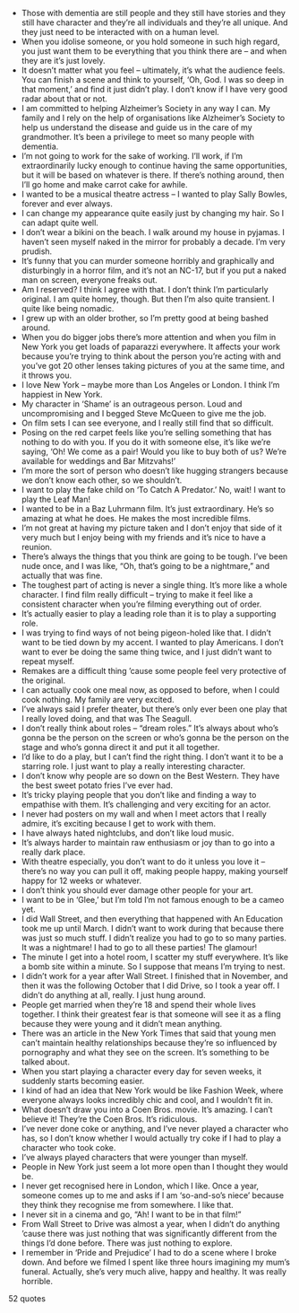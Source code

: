  - Those with dementia are still people and they still have stories and they still have character and they’re all individuals and they’re all unique. And they just need to be interacted with on a human level.
 - When you idolise someone, or you hold someone in such high regard, you just want them to be everything that you think there are – and when they are it’s just lovely.
 - It doesn’t matter what you feel – ultimately, it’s what the audience feels. You can finish a scene and think to yourself, ‘Oh, God. I was so deep in that moment,’ and find it just didn’t play. I don’t know if I have very good radar about that or not.
 - I am committed to helping Alzheimer’s Society in any way I can. My family and I rely on the help of organisations like Alzheimer’s Society to help us understand the disease and guide us in the care of my grandmother. It’s been a privilege to meet so many people with dementia.
 - I’m not going to work for the sake of working. I’ll work, if I’m extraordinarily lucky enough to continue having the same opportunities, but it will be based on whatever is there. If there’s nothing around, then I’ll go home and make carrot cake for awhile.
 - I wanted to be a musical theatre actress – I wanted to play Sally Bowles, forever and ever always.
 - I can change my appearance quite easily just by changing my hair. So I can adapt quite well.
 - I don’t wear a bikini on the beach. I walk around my house in pyjamas. I haven’t seen myself naked in the mirror for probably a decade. I’m very prudish.
 - It’s funny that you can murder someone horribly and graphically and disturbingly in a horror film, and it’s not an NC-17, but if you put a naked man on screen, everyone freaks out.
 - Am I reserved? I think I agree with that. I don’t think I’m particularly original. I am quite homey, though. But then I’m also quite transient. I quite like being nomadic.
 - I grew up with an older brother, so I’m pretty good at being bashed around.
 - When you do bigger jobs there’s more attention and when you film in New York you get loads of paparazzi everywhere. It affects your work because you’re trying to think about the person you’re acting with and you’ve got 20 other lenses taking pictures of you at the same time, and it throws you.
 - I love New York – maybe more than Los Angeles or London. I think I’m happiest in New York.
 - My character in ‘Shame’ is an outrageous person. Loud and uncompromising and I begged Steve McQueen to give me the job.
 - On film sets I can see everyone, and I really still find that so difficult.
 - Posing on the red carpet feels like you’re selling something that has nothing to do with you. If you do it with someone else, it’s like we’re saying, ‘Oh! We come as a pair! Would you like to buy both of us? We’re available for weddings and Bar Mitzvahs!’
 - I’m more the sort of person who doesn’t like hugging strangers because we don’t know each other, so we shouldn’t.
 - I want to play the fake child on ‘To Catch A Predator.’ No, wait! I want to play the Leaf Man!
 - I wanted to be in a Baz Luhrmann film. It’s just extraordinary. He’s so amazing at what he does. He makes the most incredible films.
 - I’m not great at having my picture taken and I don’t enjoy that side of it very much but I enjoy being with my friends and it’s nice to have a reunion.
 - There’s always the things that you think are going to be tough. I’ve been nude once, and I was like, “Oh, that’s going to be a nightmare,” and actually that was fine.
 - The toughest part of acting is never a single thing. It’s more like a whole character. I find film really difficult – trying to make it feel like a consistent character when you’re filming everything out of order.
 - It’s actually easier to play a leading role than it is to play a supporting role.
 - I was trying to find ways of not being pigeon-holed like that. I didn’t want to be tied down by my accent. I wanted to play Americans. I don’t want to ever be doing the same thing twice, and I just didn’t want to repeat myself.
 - Remakes are a difficult thing ’cause some people feel very protective of the original.
 - I can actually cook one meal now, as opposed to before, when I could cook nothing. My family are very excited.
 - I’ve always said I prefer theater, but there’s only ever been one play that I really loved doing, and that was The Seagull.
 - I don’t really think about roles – “dream roles.” It’s always about who’s gonna be the person on the screen or who’s gonna be the person on the stage and who’s gonna direct it and put it all together.
 - I’d like to do a play, but I can’t find the right thing. I don’t want it to be a starring role. I just want to play a really interesting character.
 - I don’t know why people are so down on the Best Western. They have the best sweet potato fries I’ve ever had.
 - It’s tricky playing people that you don’t like and finding a way to empathise with them. It’s challenging and very exciting for an actor.
 - I never had posters on my wall and when I meet actors that I really admire, it’s exciting because I get to work with them.
 - I have always hated nightclubs, and don’t like loud music.
 - It’s always harder to maintain raw enthusiasm or joy than to go into a really dark place.
 - With theatre especially, you don’t want to do it unless you love it – there’s no way you can pull it off, making people happy, making yourself happy for 12 weeks or whatever.
 - I don’t think you should ever damage other people for your art.
 - I want to be in ‘Glee,’ but I’m told I’m not famous enough to be a cameo yet.
 - I did Wall Street, and then everything that happened with An Education took me up until March. I didn’t want to work during that because there was just so much stuff. I didn’t realize you had to go to so many parties. It was a nightmare! I had to go to all these parties! The glamour!
 - The minute I get into a hotel room, I scatter my stuff everywhere. It’s like a bomb site within a minute. So I suppose that means I’m trying to nest.
 - I didn’t work for a year after Wall Street. I finished that in November, and then it was the following October that I did Drive, so I took a year off. I didn’t do anything at all, really. I just hung around.
 - People get married when they’re 18 and spend their whole lives together. I think their greatest fear is that someone will see it as a fling because they were young and it didn’t mean anything.
 - There was an article in the New York Times that said that young men can’t maintain healthy relationships because they’re so influenced by pornography and what they see on the screen. It’s something to be talked about.
 - When you start playing a character every day for seven weeks, it suddenly starts becoming easier.
 - I kind of had an idea that New York would be like Fashion Week, where everyone always looks incredibly chic and cool, and I wouldn’t fit in.
 - What doesn’t draw you into a Coen Bros. movie. It’s amazing. I can’t believe it! They’re the Coen Bros. It’s ridiculous.
 - I’ve never done coke or anything, and I’ve never played a character who has, so I don’t know whether I would actually try coke if I had to play a character who took coke.
 - I’ve always played characters that were younger than myself.
 - People in New York just seem a lot more open than I thought they would be.
 - I never get recognised here in London, which I like. Once a year, someone comes up to me and asks if I am ‘so-and-so’s niece’ because they think they recognise me from somewhere. I like that.
 - I never sit in a cinema and go, “Ah! I want to be in that film!”
 - From Wall Street to Drive was almost a year, when I didn’t do anything ’cause there was just nothing that was significantly different from the things I’d done before. There was just nothing to explore.
 - I remember in ‘Pride and Prejudice’ I had to do a scene where I broke down. And before we filmed I spent like three hours imagining my mum’s funeral. Actually, she’s very much alive, happy and healthy. It was really horrible.

52 quotes